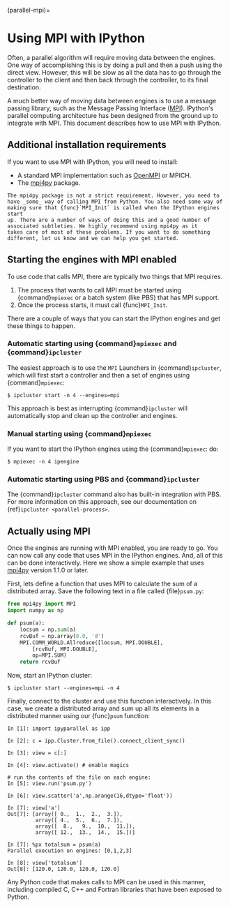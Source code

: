 (parallel-mpi)=

# Using MPI with IPython

Often, a parallel algorithm will require moving data between the engines. One
way of accomplishing this is by doing a pull and then a push using the
direct view. However, this will be slow as all the data has to go
through the controller to the client and then back through the controller, to
its final destination.

A much better way of moving data between engines is to use a message passing
library, such as the Message Passing Interface ([MPI][]). IPython's
parallel computing architecture has been designed from the ground up to
integrate with MPI. This document describes how to use MPI with IPython.

## Additional installation requirements

If you want to use MPI with IPython, you will need to install:

- A standard MPI implementation such as [OpenMPI][] or MPICH.
- The [mpi4py][] package.

```{note}
The mpi4py package is not a strict requirement. However, you need to
have _some_ way of calling MPI from Python. You also need some way of
making sure that {func}`MPI_Init` is called when the IPython engines start
up. There are a number of ways of doing this and a good number of
associated subtleties. We highly recommend using mpi4py as it
takes care of most of these problems. If you want to do something
different, let us know and we can help you get started.
```

## Starting the engines with MPI enabled

To use code that calls MPI, there are typically two things that MPI requires.

1. The process that wants to call MPI must be started using
   {command}`mpiexec` or a batch system (like PBS) that has MPI support.
2. Once the process starts, it must call {func}`MPI_Init`.

There are a couple of ways that you can start the IPython engines and get
these things to happen.

### Automatic starting using {command}`mpiexec` and {command}`ipcluster`

The easiest approach is to use the `MPI` Launchers in {command}`ipcluster`,
which will first start a controller and then a set of engines using
{command}`mpiexec`:

```
$ ipcluster start -n 4 --engines=mpi
```

This approach is best as interrupting {command}`ipcluster` will automatically
stop and clean up the controller and engines.

### Manual starting using {command}`mpiexec`

If you want to start the IPython engines using the {command}`mpiexec`:
do:

```
$ mpiexec -n 4 ipengine
```

### Automatic starting using PBS and {command}`ipcluster`

The {command}`ipcluster` command also has built-in integration with PBS. For
more information on this approach, see our documentation on {ref}`ipcluster <parallel-process>`.

## Actually using MPI

Once the engines are running with MPI enabled, you are ready to go. You can
now call any code that uses MPI in the IPython engines. And, all of this can
be done interactively. Here we show a simple example that uses
[mpi4py][] version 1.1.0 or later.

First, lets define a function that uses MPI to calculate the sum of a
distributed array. Save the following text in a file called {file}`psum.py`:

```python
from mpi4py import MPI
import numpy as np

def psum(a):
    locsum = np.sum(a)
    rcvBuf = np.array(0.0, 'd')
    MPI.COMM_WORLD.Allreduce([locsum, MPI.DOUBLE],
        [rcvBuf, MPI.DOUBLE],
        op=MPI.SUM)
    return rcvBuf
```

Now, start an IPython cluster:

```
$ ipcluster start --engines=mpi -n 4
```

Finally, connect to the cluster and use this function interactively. In this
case, we create a distributed array and sum up all its elements in a distributed
manner using our {func}`psum` function:

```ipython
In [1]: import ipyparallel as ipp

In [2]: c = ipp.Cluster.from_file().connect_client_sync()

In [3]: view = c[:]

In [4]: view.activate() # enable magics

# run the contents of the file on each engine:
In [5]: view.run('psum.py')

In [6]: view.scatter('a',np.arange(16,dtype='float'))

In [7]: view['a']
Out[7]: [array([ 0.,  1.,  2.,  3.]),
         array([ 4.,  5.,  6.,  7.]),
         array([  8.,   9.,  10.,  11.]),
         array([ 12.,  13.,  14.,  15.])]

In [7]: %px totalsum = psum(a)
Parallel execution on engines: [0,1,2,3]

In [8]: view['totalsum']
Out[8]: [120.0, 120.0, 120.0, 120.0]
```

Any Python code that makes calls to MPI can be used in this manner, including
compiled C, C++ and Fortran libraries that have been exposed to Python.

[mpi]: https://www.mcs.anl.gov/research/projects/mpi
[mpi4py]: https://mpi4py.readthedocs.io/
[openmpi]: https://www.open-mpi.org
